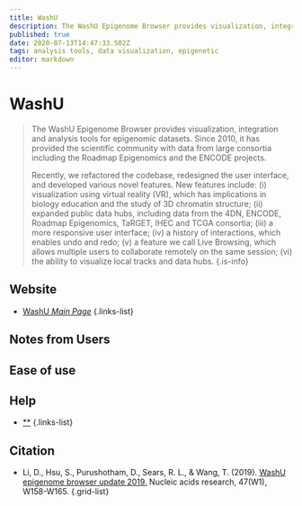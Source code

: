 ```yaml
---
title: WashU
description: The WashU Epigenome Browser provides visualization, integration and analysis tools for epigenomic datasets.
published: true
date: 2020-07-13T14:47:33.502Z
tags: analysis tools, data visualization, epigenetic
editor: markdown
---
```


# WashU

> The WashU Epigenome Browser provides visualization, integration and analysis tools for epigenomic datasets. Since 2010, it has provided the scientific community with data from large consortia including the Roadmap Epigenomics and the ENCODE projects. 
>
> Recently, we refactored the codebase, redesigned the user interface, and developed various novel features. New features include: (i) visualization using virtual reality (VR), which has implications in biology education and the study of 3D chromatin structure; (ii) expanded public data hubs, including data from the 4DN, ENCODE, Roadmap Epigenomics, TaRGET, IHEC and TCGA consortia; (iii) a more responsive user interface; (iv) a history of interactions, which enables undo and redo; (v) a feature we call Live Browsing, which allows multiple users to collaborate remotely on the same session; (vi) the ability to visualize local tracks and data hubs.
{.is-info}
 

## Website 

- [WashU *Main Page*](http://epigenomegateway.wustl.edu/support/guide/index.html)
 {.links-list}

## Notes from Users


## Ease of use


## Help
- [**]()
{.links-list}

## Citation 

- Li, D., Hsu, S., Purushotham, D., Sears, R. L., & Wang, T. (2019). [WashU epigenome browser update 2019.](https://academic.oup.com/nar/article/47/W1/W158/5511467) Nucleic acids research, 47(W1), W158-W165.
{.grid-list}